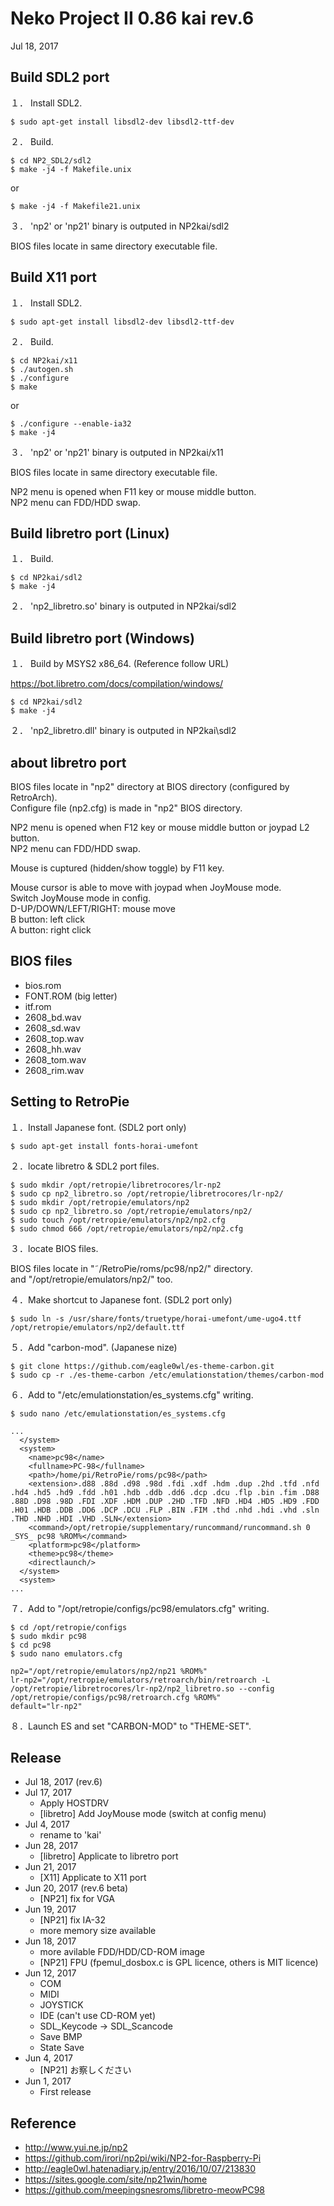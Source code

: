 Neko Project II 0.86 kai rev.6
===
Jul 18, 2017  

Build SDL2 port
---

１． Install SDL2.  

	$ sudo apt-get install libsdl2-dev libsdl2-ttf-dev

２． Build.  

	$ cd NP2_SDL2/sdl2
	$ make -j4 -f Makefile.unix

or

	$ make -j4 -f Makefile21.unix

３． 'np2' or 'np21' binary is outputed in NP2kai/sdl2  

BIOS files locate in same directory executable file.

Build X11 port
---

１． Install SDL2.  

	$ sudo apt-get install libsdl2-dev libsdl2-ttf-dev

２． Build.  

	$ cd NP2kai/x11
	$ ./autogen.sh
	$ ./configure
	$ make

or

	$ ./configure --enable-ia32
	$ make -j4

３． 'np2' or 'np21' binary is outputed in NP2kai/x11  

BIOS files locate in same directory executable file.

NP2 menu is opened when F11 key or mouse middle button.  
NP2 menu can FDD/HDD swap.

Build libretro port (Linux)
---

１． Build.  

	$ cd NP2kai/sdl2
	$ make -j4

２． 'np2_libretro.so' binary is outputed in NP2kai/sdl2  

Build libretro port (Windows)
---

１． Build by MSYS2 x86_64. (Reference follow URL)  

https://bot.libretro.com/docs/compilation/windows/

	$ cd NP2kai/sdl2
	$ make -j4

２． 'np2_libretro.dll' binary is outputed in NP2kai\sdl2  

about libretro port
---
BIOS files locate in "np2" directory at BIOS directory (configured by RetroArch).  
Configure file (np2.cfg) is made in "np2" BIOS directory.

NP2 menu is opened when F12 key or mouse middle button or joypad L2 button.  
NP2 menu can FDD/HDD swap.  

Mouse is cuptured (hidden/show toggle) by F11 key.

Mouse cursor is able to move with joypad when JoyMouse mode.  
Switch JoyMouse mode in config.  
D-UP/DOWN/LEFT/RIGHT: mouse move  
B button: left click  
A button: right click

BIOS files
---
* bios.rom
* FONT.ROM (big letter)
* itf.rom
* 2608_bd.wav
* 2608_sd.wav
* 2608_top.wav
* 2608_hh.wav
* 2608_tom.wav
* 2608_rim.wav

Setting to RetroPie
---

１．Install Japanese font. (SDL2 port only)

    $ sudo apt-get install fonts-horai-umefont

２．locate libretro & SDL2 port files.

    $ sudo mkdir /opt/retropie/libretrocores/lr-np2
    $ sudo cp np2_libretro.so /opt/retropie/libretrocores/lr-np2/
    $ sudo mkdir /opt/retropie/emulators/np2
    $ sudo cp np2_libretro.so /opt/retropie/emulators/np2/
    $ sudo touch /opt/retropie/emulators/np2/np2.cfg
    $ sudo chmod 666 /opt/retropie/emulators/np2/np2.cfg

３．locate BIOS files.

BIOS files locate in "&tilde;/RetroPie/roms/pc98/np2/" directory.  
and "/opt/retropie/emulators/np2/" too.

４．Make shortcut to Japanese font. (SDL2 port only)

    $ sudo ln -s /usr/share/fonts/truetype/horai-umefont/ume-ugo4.ttf /opt/retropie/emulators/np2/default.ttf

５．Add "carbon-mod". (Japanese nize)

    $ git clone https://github.com/eagle0wl/es-theme-carbon.git
    $ sudo cp -r ./es-theme-carbon /etc/emulationstation/themes/carbon-mod

６．Add to "/etc/emulationstation/es_systems.cfg" writing.

    $ sudo nano /etc/emulationstation/es_systems.cfg

    ...
      </system>
      <system>
        <name>pc98</name>
        <fullname>PC-98</fullname>
        <path>/home/pi/RetroPie/roms/pc98</path>
        <extension>.d88 .88d .d98 .98d .fdi .xdf .hdm .dup .2hd .tfd .nfd .hd4 .hd5 .hd9 .fdd .h01 .hdb .ddb .dd6 .dcp .dcu .flp .bin .fim .D88 .88D .D98 .98D .FDI .XDF .HDM .DUP .2HD .TFD .NFD .HD4 .HD5 .HD9 .FDD .H01 .HDB .DDB .DD6 .DCP .DCU .FLP .BIN .FIM .thd .nhd .hdi .vhd .sln .THD .NHD .HDI .VHD .SLN</extension>
        <command>/opt/retropie/supplementary/runcommand/runcommand.sh 0 _SYS_ pc98 %ROM%</command>
        <platform>pc98</platform>
        <theme>pc98</theme>
        <directlaunch/>
      </system>
      <system>
    ...

７．Add to "/opt/retropie/configs/pc98/emulators.cfg" writing.

    $ cd /opt/retropie/configs
    $ sudo mkdir pc98
    $ cd pc98
    $ sudo nano emulators.cfg

    np2="/opt/retropie/emulators/np2/np21 %ROM%"
    lr-np2="/opt/retropie/emulators/retroarch/bin/retroarch -L /opt/retropie/libretrocores/lr-np2/np2_libretro.so --config /opt/retropie/configs/pc98/retroarch.cfg %ROM%"
    default="lr-np2"

８．Launch ES and set "CARBON-MOD" to "THEME-SET".

Release
---
* Jul 18, 2017 (rev.6)
* Jul 17, 2017
	- Apply HOSTDRV
	- [libretro] Add JoyMouse mode (switch at config menu)
* Jul 4, 2017
	- rename to 'kai'
* Jun 28, 2017
	- [libretro] Applicate to libretro port
* Jun 21, 2017
	- [X11] Applicate to X11 port
* Jun 20, 2017 (rev.6 beta)
	- [NP21] fix for VGA
* Jun 19, 2017
	- [NP21] fix IA-32
	- more memory size available
* Jun 18, 2017
	- more avilable FDD/HDD/CD-ROM image
	- [NP21] FPU (fpemul_dosbox.c is GPL licence, others is MIT licence)
* Jun 12, 2017
	- COM
	- MIDI
	- JOYSTICK
	- IDE (can't use CD-ROM yet)
	- SDL_Keycode -&gt; SDL_Scancode
	- Save BMP
	- State Save
* Jun 4, 2017  
	- [NP21] お察しください
* Jun 1, 2017  
	- First release

Reference
---
* http://www.yui.ne.jp/np2
* https://github.com/irori/np2pi/wiki/NP2-for-Raspberry-Pi
* http://eagle0wl.hatenadiary.jp/entry/2016/10/07/213830
* https://sites.google.com/site/np21win/home
* https://github.com/meepingsnesroms/libretro-meowPC98


